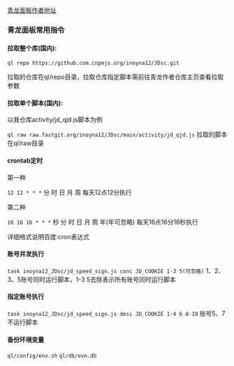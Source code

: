 [青龙面板作者地址](https://github.com/whyour/qinglong)

### 青龙面板常用指令

#### 拉取整个库(国内):
`ql repo https://github.com.cnpmjs.org/inoyna12/JDsc.git`

拉取的仓库在ql/repo目录，拉取仓库指定脚本需前往青龙作者仓库主页查看拉取参数

#### 拉取单个脚本(国内):

以我仓库activity/jd_qjd.js脚本为例

`ql raw raw.fastgit.org/inoyna12/JDsc/main/activity/jd_qjd.js`
拉取的脚本在ql/raw目录
#### crontab定时
第一种

`12 12 * * *`
分 时 日 月 周
每天12点12分执行


第二种

`16 16 16 * * *`
秒 分 时 日 月 周 年(年可忽略)
每天16点16分16秒执行

详细格式说明百度:cron表达式




#### 账号并发执行

`task inoyna12_JDsc/jd_speed_sign.js conc JD_COOKIE 1-3 5(可忽略)`
1、2、3、5账号同时运行脚本，1-3 5去除表示所有账号同时运行脚本


#### 指定账号执行

`task inoyna12_JDsc/jd_speed_sign.js desi JD_COOKIE 1-4 6 8-19`
账号5、7不运行脚本 

#### 备份环境变量

`ql/config/env.sh`
`ql/db/evn.db`










